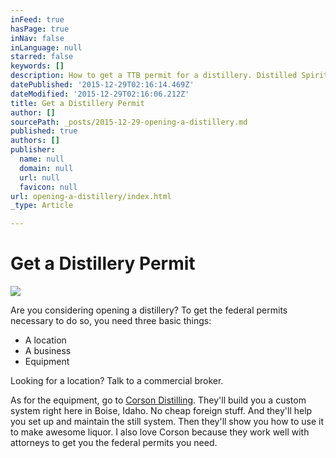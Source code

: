 ```yaml
---
inFeed: true
hasPage: true
inNav: false
inLanguage: null
starred: false
keywords: []
description: How to get a TTB permit for a distillery. Distilled Spirits Plant. TTB lawyer. Distillery attorney.
datePublished: '2015-12-29T02:16:14.469Z'
dateModified: '2015-12-29T02:16:06.212Z'
title: Get a Distillery Permit
author: []
sourcePath: _posts/2015-12-29-opening-a-distillery.md
published: true
authors: []
publisher:
  name: null
  domain: null
  url: null
  favicon: null
url: opening-a-distillery/index.html
_type: Article

---
```

# Get a Distillery Permit
![](https://the-grid-user-content.s3-us-west-2.amazonaws.com/20deb692-c2ba-4d04-8983-d79b3a9100bd.jpg)

Are you considering opening a distillery? To get the federal permits necessary to do so, you need three basic things:

* A location
* A business
* Equipment

Looking for a location? Talk to a commercial broker. 

As for the equipment, go to [Corson Distilling][0]. They'll build you a custom system right here in Boise, Idaho. No cheap foreign stuff. And they'll help you set up and maintain the still system. Then they'll show you how to use it to make awesome liquor. I also love Corson because they work well with attorneys to get you the federal permits you need.

[0]: www.corsondistilling.com